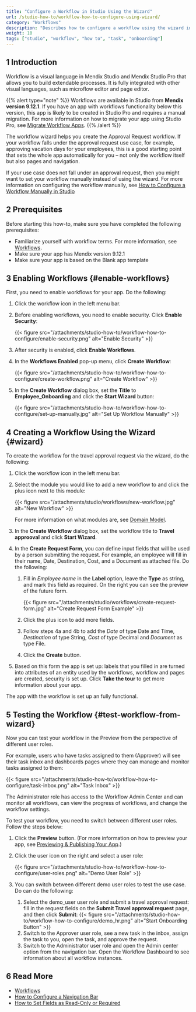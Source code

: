 ```yaml
---
title: "Configure a Workflow in Studio Using the Wizard"
url: /studio-how-to/workflow-how-to-configure-using-wizard/
category: "Workflows"
description: "Describes how to configure a workflow using the wizard in Mendix Studio."
weight: 10
tags: ["studio", "workflow", "how to", "task", "onboarding"]
---
```


## 1 Introduction 

Workflow is a visual language in Mendix Studio and Mendix Studio Pro that allows you to build extendable processes. It is fully integrated with other visual languages, such as microflow editor and page editor. 

{{% alert type="note" %}}
Workflows are available in Studio from **Mendix version 9.12.1**. If you have an app with workflows functionality below this version, this app is likely to be created in Studio Pro and requires a manual migration. For more information on how to migrate your app using Studio Pro, see [Migrate Workflow Apps](/refguide/workflow-beta-migration/). 
{{% /alert %}}

The workflow wizard helps you create the Approval Request workflow. If your workflow falls under the approval request use case, for example, approving vacation days for your employees, this is a good starting point that sets the whole app automatically for you – not only the workflow itself but also pages and navigation.

If your use case does not fall under an approval request, then you might want to set your workflow manually instead of using the wizard. For more information on configuring the workflow manually, see [How to Configure a Workflow Manually in Studio]()

## 2 Prerequisites

Before starting this how-to, make sure you have completed the following prerequisites:

* Familiarize yourself with workflow terms. For more information, see [Workflows](/refguide/workflows/). 
* Make sure your app has Mendix version 9.12.1
* Make sure your app is based on the Blank app template 

## 3 Enabling Workflows {#enable-workflows}

First, you need to enable workflows for your app. Do the following:

1. Click the workflow icon in the left menu bar.

2. Before enabling workflows, you need to enable security. Click **Enable Security**:

    {{< figure src="/attachments/studio-how-to/workflow-how-to-configure/enable-security.png" alt="Enable Security" >}}

3. After security is enabled, click **Enable Workflows**.

4. In the **Workflows Enabled** pop-up menu, click **Create Workflow**:

    {{< figure src="/attachments/studio-how-to/workflow-how-to-configure/create-workflow.png" alt="Create Workflow" >}}

5. In the **Create Workflow** dialog box, set the **Title** to **Employee_Onboarding** and click the **Start Wizard** button:

    {{< figure src="/attachments/studio-how-to/workflow-how-to-configure/set-up-manually.jpg" alt="Set Up Workflow Manually" >}}

## 4 Creating a Workflow Using the Wizard {#wizard}

To create the workflow for the travel approval request via the wizard, do the following:

1. Click the workflow icon in the left menu bar.

2. Select the module you would like to add a new workflow to and click the plus icon next to this module:

    {{< figure src="/attachments/studio/workflows/new-workflow.jpg" alt="New Workflow" >}}
    
    For more information on what modules are, see [Domain Model](/studio/domain-models/).
    
3. In the **Create Workflow** dialog box, set the workflow title to **Travel approoval** and click **Start Wizard**.

4. In the **Create Request Form**, you can define input fields that will be used by a person submitting the request. For example, an employee will fill in their name, Date, Destination, Cost, and a Document as attached file. Do the following:
    1. Fill in *Employee name* in the **Label** option, leave the **Type** as string, and mark this field as required. On the right you can see the preview of the future form.
    
        {{< figure src="/attachments/studio/workflows/create-request-form.jpg" alt="Create Request Form Example" >}}
    
    2. Click the plus icon to add more fields. 
    
    3. Follow steps 4a and 4b to add the *Date* of type Date and Time, *Destination* of type String, *Cost* of type Decimal and *Document* as type File.
    
    4. Click the **Create** button.
    
5. Based on this form the app is set up: labels that you filled in are turned into attributes of an entity used by the workflows, workflow and pages are created, security is set up. Click **Take the tour** to get more information about your app.

The app with the workflow is set up an fully functional. 

## 5 Testing the Workflow {#test-workflow-from-wizard}

Now you can test your workflow in the Preview from the perspective of different user roles. 

For example, users who have tasks assigned to them (Approver) will see their task inbox and dashboards pages where they can manage and monitor tasks assigned to them:

{{< figure src="/attachments/studio-how-to/workflow-how-to-configure/task-inbox.png" alt="Task Inbox" >}}

The Administrator role has access to the Workflow Admin Center and can monitor all workflows, can view the progress of workflows, and change the workflow settings.


To test your workflow, you need to switch between different user roles. Follow the steps below:

1. Click  the **Preview** button. (For more information on how to preview your app, see [Previewing & Publishing Your App](/studio/publishing-app/).)

2. Click the user icon on the right and select a user role:

    {{< figure src="/attachments/studio-how-to/workflow-how-to-configure/user-roles.png" alt="Demo User Role" >}}

3. You can switch between different demo user roles to test the use case. Do can do the following:
    1. Select the demo_user user role and submit a travel approval request: fill in the request fields on the **Submit Travel approval request** page, and then click **Submit**:
        {{< figure src="/attachments/studio-how-to/workflow-how-to-configure/demo_hr.png" alt="Start Onboarding Button" >}}
    2. Switch to the Approver user role, see a new task in the inbox, assign the task to you, open the task, and approve the request.
    3. Switch to the Administrator user role and open the Admin center option from the navigation bar. Open the Workflow Dashboard to see information about all workflow instances.

## 6 Read More

* [Workflows](/studio/workflows/)
* [How to Configure a Navigation Bar](/studio-how-to/navigation-how-to-configure/) 
* [How to Set Fields as Read-Only or Required](/studio-how-to/pages-how-to-set-validation-and-editability/)

